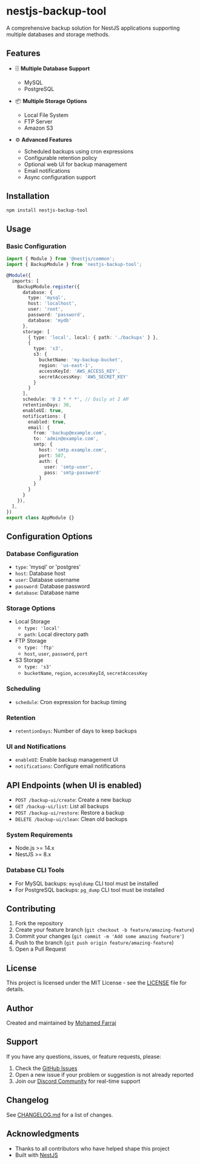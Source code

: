 # nestjs-backup-tool

A comprehensive backup solution for NestJS applications supporting multiple databases and storage methods.

## Features


- 🗄️ **Multiple Database Support**
  - MySQL
  - PostgreSQL

- 📦 **Multiple Storage Options**
  - Local File System
  - FTP Server
  - Amazon S3

- ⚙️ **Advanced Features**
  - Scheduled backups using cron expressions
  - Configurable retention policy
  - Optional web UI for backup management
  - Email notifications
  - Async configuration support


## Installation

```bash
npm install nestjs-backup-tool
```

## Usage

### Basic Configuration

```typescript
import { Module } from '@nestjs/common';
import { BackupModule } from 'nestjs-backup-tool';

@Module({
  imports: [
    BackupModule.register({
      database: {
        type: 'mysql',
        host: 'localhost',
        user: 'root',
        password: 'password',
        database: 'mydb'
      },
      storage: [
        { type: 'local', local: { path: './backups' } },
        { 
          type: 's3', 
          s3: { 
            bucketName: 'my-backup-bucket', 
            region: 'us-east-1',
            accessKeyId: 'AWS_ACCESS_KEY',
            secretAccessKey: 'AWS_SECRET_KEY'
          } 
        }
      ],
      schedule: '0 2 * * *', // Daily at 2 AM
      retentionDays: 30,
      enableUI: true,
      notifications: {
        enabled: true,
        email: {
          from: 'backup@example.com',
          to: 'admin@example.com',
          smtp: {
            host: 'smtp.example.com',
            port: 587,
            auth: {
              user: 'smtp-user',
              pass: 'smtp-password'
            }
          }
        }
      }
    }),
  ],
})
export class AppModule {}
```

## Configuration Options

### Database Configuration
- `type`: 'mysql' or 'postgres'
- `host`: Database host
- `user`: Database username
- `password`: Database password
- `database`: Database name

### Storage Options
- Local Storage
  - `type: 'local'`
  - `path`: Local directory path
- FTP Storage
  - `type: 'ftp'`
  - `host`, `user`, `password`, `port`
- S3 Storage
  - `type: 's3'`
  - `bucketName`, `region`, `accessKeyId`, `secretAccessKey`

### Scheduling
- `schedule`: Cron expression for backup timing

### Retention
- `retentionDays`: Number of days to keep backups

### UI and Notifications
- `enableUI`: Enable backup management UI
- `notifications`: Configure email notifications

## API Endpoints (when UI is enabled)
- `POST /backup-ui/create`: Create a new backup
- `GET /backup-ui/list`: List all backups
- `POST /backup-ui/restore`: Restore a backup
- `DELETE /backup-ui/clean`: Clean old backups


### System Requirements
- Node.js >= 14.x
- NestJS >= 8.x

### Database CLI Tools
- For MySQL backups: `mysqldump` CLI tool must be installed
- For PostgreSQL backups: `pg_dump` CLI tool must be installed

## Contributing

1. Fork the repository
2. Create your feature branch (`git checkout -b feature/amazing-feature`)
3. Commit your changes (`git commit -m 'Add some amazing feature'`)
4. Push to the branch (`git push origin feature/amazing-feature`)
5. Open a Pull Request

## License

This project is licensed under the MIT License - see the [LICENSE](LICENSE) file for details.

## Author

Created and maintained by [Mohamed Farraj](https://github.com/mohamedfarraj)

## Support

If you have any questions, issues, or feature requests, please:

1. Check the [GitHub Issues](https://github.com/mohamedfarraj/nestjs-backup-tool/issues)
2. Open a new issue if your problem or suggestion is not already reported
3. Join our [Discord Community](https://discord.gg/your-discord) for real-time support

## Changelog

See [CHANGELOG.md](CHANGELOG.md) for a list of changes.

## Acknowledgments

- Thanks to all contributors who have helped shape this project
- Built with [NestJS](https://nestjs.com/)